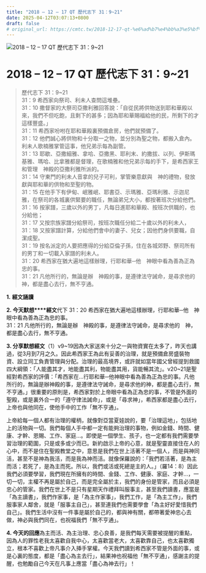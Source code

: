```yaml
---
title: "2018 – 12 – 17 QT 歷代志下 31：9~21"
date: 2025-04-12T03:07:13+0800
draft: false
# original_url: https://cmtc.tw/2018-12-17-qt-%e6%ad%b7%e4%bb%a3%e5%bf%97%e4%b8%8b-31%ef%bc%9a921
---
```


![2018 – 12 – 17 QT 歷代志下 31：9~21](/images/qt.jpg   "2018 – 12 – 17 QT 歷代志下 31：9~21")

# 2018 – 12 – 17 QT 歷代志下 31：9~21

> 歷代志下 31：9~21  
> 31：9 希西家向祭司、利未人查問這堆壘。  
> 31：10 撒督家的大祭司亞撒利雅回答說：「自從民將供物送到耶和華殿以來，我們不但吃飽，且剩下的甚多；因為耶和華賜福給他的民，所剩下的才這樣豐盛。」  
> 31：11 希西家吩咐在耶和華殿裏預備倉房，他們就預備了。  
> 31：12 他們誠心將供物和十分取一之物，並分別為聖之物，都搬入倉內。利未人歌楠雅掌管這事，他兄弟示每為副管。  
> 31：13 耶歇、亞撒細雅、拿哈、亞撒黑、耶利末、約撒拔、以列、伊斯瑪基雅、瑪哈、比拿雅都是督理，在歌楠雅和他兄弟示每的手下，是希西家王和管理　神殿的亞撒利雅所派的。  
> 31：14 守東門的利未人音拿的兒子可利，掌管樂意獻與　神的禮物，發放獻與耶和華的供物和至聖的物。  
> 31：15 在他手下有伊甸、岷雅岷、耶書亞、示瑪雅、亞瑪利雅、示迦尼雅，在祭司的各城裏供緊要的職任，無論弟兄大小，都按著班次分給他們。  
> 31：16 按家譜，三歲以外的男丁，凡每日進耶和華殿、按班次供職的，也分給他；  
> 31：17 又按宗族家譜分給祭司，按班次職任分給二十歲以外的利未人，  
> 31：18 又按家譜計算，分給他們會中的妻子、兒女；因他們身供要職，自潔成聖。  
> 31：19 按名派定的人要把應得的分給亞倫子孫，住在各城郊野、祭司所有的男丁和一切載入家譜的利未人。  
> 31：20 希西家在猶大遍地這樣辦理，行耶和華─他　神眼中看為善為正為忠的事。  
> 31：21 凡他所行的，無論是辦　神殿的事，是遵律法守誡命，是尋求他的　神，都是盡心去行，無不亨通。

**1.** **經文誦讀**

**2. 今天默想****經文**代下 31：20 希西家在猶大遍地這樣辦理，行耶和華─他　神眼中看為善為正為忠的事。  
31：21 凡他所行的，無論是辦　神殿的事，是遵律法守誡命，是尋求他的　神，都是盡心去行，無不亨通。

**3. 分享默想經文**（1）v9~19因為大家送來十分之一與物資實在太多了，昨天也講過，從3月到7月之久。因此希西家王為此有妥善的治理，就是預備倉房盛裝物資、設立同工負責管理與分配。治理的最高境界，或許就如當年國父曾經提到救國四大綱領：「人能盡其才，地能盡其利，物能盡其用，貨能暢其流」。v20~21是聖經對希西家的評價：「希西家在…行耶和華─他神眼中看為善為正為忠的事。凡他所行的，無論是辦神殿的事，是遵律法守誡命，是尋求他的神，都是盡心去行，無不亨通。」很重要的原則是，希西家對於上帝眼中看為正為忠的事，不管是外面的聖殿，或是裏外合一的「遵守律法誡命」，或是「尋求神」，希西家都是盡心去行，上帝也與他同在，使他手中的工作「無不亨通」。

上帝給每一個人都有治理的權柄，就像對亞當夏娃說的，要「治理這地」，包括地上的活物與一切。我們每個人手中都一定有能夠治理的事物，例如金錢、時間、健康、才幹、恩賜、工作、家庭…。即使是一個學生、孩子，也一定都有我們需要學習治理的範圍，只是或多或少而已。新約啟示上帝的心意，就是聖靈直接住在人的心中，而不是住在聖殿教堂之中，意思是我們在世上活著不是一個人，而是與神同活，甚至不是神為我活，而是我為神而活。就像保羅說的：「我們若活著，是為主而活；若死了，是為主而死。所以，我們或活或死總是主的人。」（羅14：8）因此我們必須要學習，我們現在所擁有的時間、金錢、工作、健康、家庭、才幹…，一切一切，主權不再是屬於自己，而是完全屬於主，我們的身份是管家，而且必須是忠心的管家。我們在世上不是只有星期天作禮拜叫服事主，甚至我們讀書，應當是「為主讀書」，我們作家事，是「為主作家事」，我們工作，是「為主工作」，我們服事家人鄰舍，就是「服事主自己」，甚至連我們也需要學會「為主好好愛惜我們自己」。我們生活中沒有一件事是屬於自己的，都與神有關，都帶著愛神忠心去做，神必與我們同在，也祝福我們「無不亨通」。

**4. 今天的回應**為主而活、為主治理、忠心良善，是我們每天需要被提醒的重點，因為人的罪性老我太喜歡自我中心，太喜歡當老大，太喜歡靠自己，也太喜歡獨立，根本不喜歡上帝凡事介入挿手掌權。今天我們讀到希西家不管是外面的事，或是心裏的態度，都是「盡心為主去行」，結果神也祝福他「無不亨通」，感謝主的提醒，也勉勵自己今天在凡事上應當「盡心為神去行」！